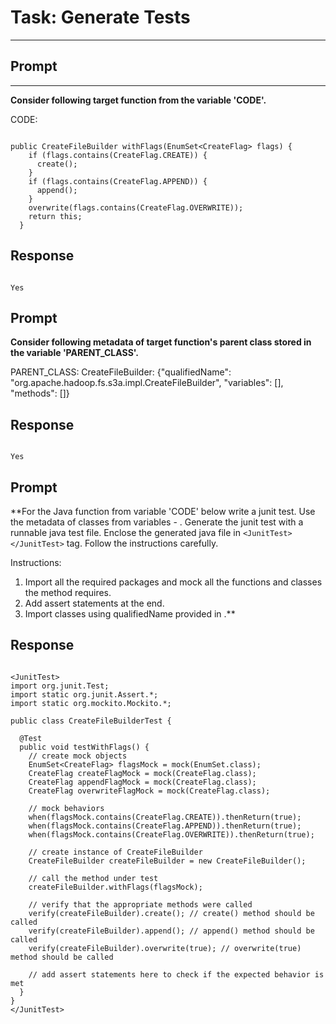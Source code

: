 # Task: Generate Tests

---

## Prompt

****

**Consider following target function from the variable 'CODE'.**

CODE:

```

public CreateFileBuilder withFlags(EnumSet<CreateFlag> flags) {
    if (flags.contains(CreateFlag.CREATE)) {
      create();
    }
    if (flags.contains(CreateFlag.APPEND)) {
      append();
    }
    overwrite(flags.contains(CreateFlag.OVERWRITE));
    return this;
  }

```

## Response

```

Yes

```

## Prompt

**Consider following metadata of target function's parent class stored in the variable 'PARENT_CLASS'.**


PARENT_CLASS: 
CreateFileBuilder: {"qualifiedName": "org.apache.hadoop.fs.s3a.impl.CreateFileBuilder", "variables": [], "methods": []}

## Response

```

Yes

```

## Prompt

**For the Java function from variable 'CODE' below write a junit test. Use the metadata of classes from variables - <META-DATA>. Generate the junit test with a runnable java test file. Enclose the generated java file in `<JunitTest></JunitTest>` tag. Follow the instructions carefully. 

Instructions: 
1. Import all the required packages and mock all the functions and classes the method requires. 
2. Add assert statements at the end. 
3. Import classes using qualifiedName provided in <META-DATA>.**

## Response

```

<JunitTest>
import org.junit.Test;
import static org.junit.Assert.*;
import static org.mockito.Mockito.*;

public class CreateFileBuilderTest {

  @Test
  public void testWithFlags() {
    // create mock objects
    EnumSet<CreateFlag> flagsMock = mock(EnumSet.class);
    CreateFlag createFlagMock = mock(CreateFlag.class);
    CreateFlag appendFlagMock = mock(CreateFlag.class);
    CreateFlag overwriteFlagMock = mock(CreateFlag.class);
    
    // mock behaviors
    when(flagsMock.contains(CreateFlag.CREATE)).thenReturn(true);
    when(flagsMock.contains(CreateFlag.APPEND)).thenReturn(true);
    when(flagsMock.contains(CreateFlag.OVERWRITE)).thenReturn(true);
    
    // create instance of CreateFileBuilder
    CreateFileBuilder createFileBuilder = new CreateFileBuilder();
    
    // call the method under test
    createFileBuilder.withFlags(flagsMock);
    
    // verify that the appropriate methods were called
    verify(createFileBuilder).create(); // create() method should be called
    verify(createFileBuilder).append(); // append() method should be called
    verify(createFileBuilder).overwrite(true); // overwrite(true) method should be called
    
    // add assert statements here to check if the expected behavior is met
  }
}
</JunitTest>

```